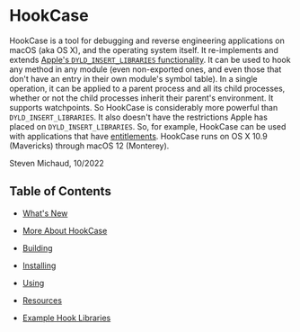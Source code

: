# HookCase

HookCase is a tool for debugging and reverse engineering applications
on macOS (aka OS X), and the operating system itself. It re-implements
and extends
[Apple's `DYLD_INSERT_LIBRARIES` functionality](https://books.google.com/books?id=K8vUkpOXhN4C&pg=PA73&lpg=PA73&dq="dyld+interposing"+Singh.).
It can be used to hook any method in any module (even non-exported
ones, and even those that don't have an entry in their own module's
symbol table). In a single operation, it can be applied to a parent
process and all its child processes, whether or not the child
processes inherit their parent's environment. It supports
watchpoints. So HookCase is considerably more powerful than
`DYLD_INSERT_LIBRARIES`. It also doesn't have the restrictions Apple
has placed on `DYLD_INSERT_LIBRARIES`. So, for example, HookCase can
be used with applications that have
[entitlements](https://developer.apple.com/library/content/documentation/Miscellaneous/Reference/EntitlementKeyReference/Chapters/AboutEntitlements.html).
HookCase runs on OS X 10.9 (Mavericks) through macOS 12 (Monterey).

Steven Michaud, 10/2022

## Table of Contents

* [What's New](0-whats-new.md)

* [More About HookCase](1-more-about.md)

* [Building](2-building.md)

* [Installing](3-installing.md)

* [Using](4-using.md)

* [Resources](5-resources.md)

* [Example Hook Libraries](6-examples.md)
